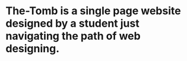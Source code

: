 # The-Tomb is a single page website designed by a student just navigating the path of web designing.
